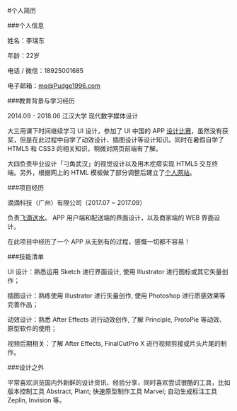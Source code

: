 #个人简历

###个人信息

姓名：李瑞东

年龄：22岁

电话 / 微信：18925001685

电子邮箱：[me@Pudge1996.com](mailto:me@Pudge1996.com)

###教育背景与学习经历

2014.09 - 2018.06 江汉大学 现代数字媒体设计

大三用课下时间继续学习 UI 设计，参加了 UI 中国的 APP [设计比赛](http://www.ui.cn/detail/197376.html)，虽然没有获奖，但是在此过程中自学了动效设计、插图设计等设计知识。同时在暑假自学了 HTML5 和 CSS3 的相关知识，稍微对网页前端有了解。

大四负责毕业设计「刁角武汉」的视觉设计以及用木疙瘩实现 HTML5 交互终端。另外，根据网上的 HTML 模板做了部分调整后建立了[个人网站](https://www.Pudge1996.com)。

###项目经历

滴滴科技（广州）有限公司（2017.07 ~ 2017.09）

负责[飞滴送水](http://www.ui.cn/detail/197376.html)。
 APP 用户端和配送端的界面设计，以及商家端的 WEB 界面设计。

在此项目中经历了一个 APP 从无到有的过程，感慨一切都不容易！

###技能清单

UI 设计：熟悉运用 Sketch 进行界面设计, 使用 Illustrator 进行图标或其它矢量创作；

插图设计：熟练使用 Illustrator 进行矢量创作, 使用 Photoshop 进行质感效果等完善作品；

动效设计：熟悉 After Effects 进行动效创作, 了解 Principle, ProtoPie 等动效、原型软件的使用；

视频后期相关：了解 After Effects, FinalCutPro X 进行视频剪接或片头片尾的制作。

###设计之外

平常喜欢浏览国内外新鲜的设计资讯、经验分享，同时喜欢尝试很酷的工具，比如版本控制工具 Abstract, Plant; 快速原型制作工具 Marvel; 自动生成标注工具 Zeplin, Invision 等。